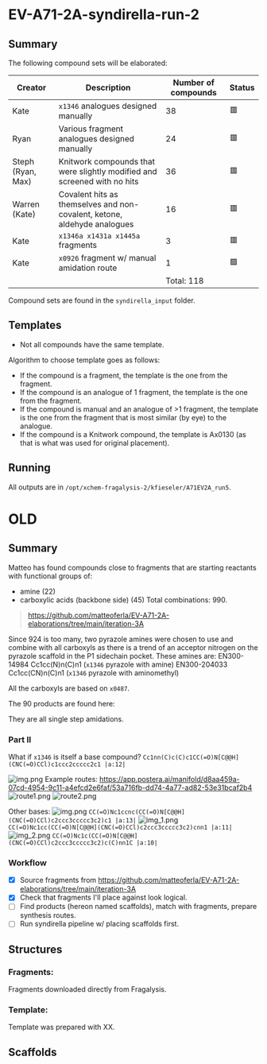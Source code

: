 # EV-A71-2A-syndirella-run-2

## Summary

The following compound sets will be elaborated:

| Creator           | Description                                                              | Number of compounds | Status |
|-------------------|--------------------------------------------------------------------------|---------------------|--------|
| Kate              | `x1346` analogues designed manually                                      | 38                  | 🟥       | 
| Ryan              | Various fragment analogues designed manually                             | 24                  | 🟥       |
| Steph (Ryan, Max) | Knitwork compounds that were slightly modified and screened with no hits | 36                  | 🟥       |
| Warren (Kate)     | Covalent hits as themselves and non-covalent, ketone, aldehyde analogues | 16                  | 🟥       |
| Kate              | `x1346a x1431a x1445a` fragments                                         | 3                   | 🟥     |
| Kate              | `x0926` fragment w/ manual amidation route                               | 1                   | 🟩     |
|                   |                                                                          | Total: 118          |

Compound sets are found in the `syndirella_input` folder.

## Templates
- Not all compounds have the same template.

Algorithm to choose template goes as follows:
- If the compound is a fragment, the template is the one from the fragment.
- If the compound is an analogue of 1 fragment, the template is the one from the fragment.
- If the compound is manual and an analogue of >1 fragment, the template is the one from the fragment that is most similar (by eye) to the analogue.
- If the compound is a Knitwork compound, the template is Ax0130 (as that is what was used for original placement).

## Running
All outputs are in `/opt/xchem-fragalysis-2/kfieseler/A71EV2A_run5`.

# OLD
## Summary
Matteo has found compounds close to fragments that are starting reactants with functional groups of:
- amine (22)
- carboxylic acids (backbone side) (45)
Total combinations: 990.
> https://github.com/matteoferla/EV-A71-2A-elaborations/tree/main/iteration-3A

Since 924 is too many, two pyrazole amines were chosen to use and combine with all carboxyls as there is a trend of an
acceptor nitrogen on the pyrazole scaffold in the P1 sidechain pocket. These amines are:
EN300-14984 Cc1cc(N)n(C)n1 (`x1346` pyrazole with amine)
EN300-204033 Cc1cc(CN)n(C)n1 (`x1346` pyrazole with aminomethyl)

All the carboxyls are based on `x0487`. 

The 90 products are found here:

They are all single step amidations. 

### Part II
What if `x1346` is itself a base compound? `Cc1nn(C)c(C)c1CC(=O)N[C@@H](CNC(=O)CCl)c1ccc2ccccc2c1 |a:12|`

![img.png](x1346.png)
Example routes: https://app.postera.ai/manifold/d8aa459a-07cd-4954-9c11-a4efcd2e6faf/53a716fb-dd74-4a77-ad82-53e31bcaf2b4
![route1.png](route1.png)
![route2.png](route2.png)

Other bases:
![img.png](img.png)
`CC(=O)Nc1ccnc(CC(=O)N[C@@H](CNC(=O)CCl)c2ccc3ccccc3c2)c1 |a:13|`
![img_1.png](img_1.png)
`CC(=O)Nc1cc(CC(=O)N[C@@H](CNC(=O)CCl)c2ccc3ccccc3c2)cnn1 |a:11|`
![img_2.png](img_2.png)
`CC(=O)Nc1c(CC(=O)N[C@@H](CNC(=O)CCl)c2ccc3ccccc3c2)c(C)nn1C |a:10|`

### Workflow
- [x] Source fragments from https://github.com/matteoferla/EV-A71-2A-elaborations/tree/main/iteration-3A
- [x] Check that fragments I'll place against look logical. 
- [ ] Find products (hereon named scaffolds), match with fragments, prepare synthesis routes.
- [ ] Run syndirella pipeline w/ placing scaffolds first. 

## Structures

### Fragments:
Fragments downloaded directly from Fragalysis.

### Template:
Template was prepared with XX.

## Scaffolds


